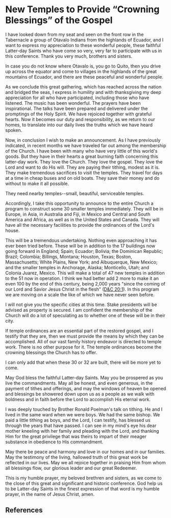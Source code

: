 # New Temples to Provide “Crowning Blessings” of the Gospel

I have looked down from my seat and seen on the front row in the Tabernacle a
group of Otavalo Indians from the highlands of Ecuador, and I want to express
my appreciation to these wonderful people, these faithful Latter-day Saints
who have come so very, very far to participate with us in this conference.
Thank you very much, brothers and sisters.

In case you do not know where Otavalo is, you go to Quito, then you drive up
across the equator and come to villages in the highlands of the great
mountains of Ecuador, and there are these peaceful and wonderful people.

As we conclude this great gathering, which has reached across the nation and
bridged the seas, I express in humility and with thanksgiving my deep
appreciation for all who have participated, including those who have listened.
The music has been wonderful. The prayers have been inspirational. The talks
have been prepared and delivered under the promptings of the Holy Spirit. We
have rejoiced together with grateful hearts. Now it becomes our duty and
responsibility, as we return to our homes, to translate into our daily lives
the truths which we have heard spoken.

Now, in conclusion I wish to make an announcement. As I have previously
indicated, in recent months we have traveled far out among the membership of
the Church. I have been with many who have very little of this world's goods.
But they have in their hearts a great burning faith concerning this latter-day
work. They love the Church. They love the gospel. They love the Lord and want
to do His will. They are paying their tithing, modest as it is. They make
tremendous sacrifices to visit the temples. They travel for days at a time in
cheap buses and on old boats. They save their money and do without to make it
all possible.

They need nearby temples--small, beautiful, serviceable temples.

Accordingly, I take this opportunity to announce to the entire Church a
program to construct some 30 smaller temples immediately. They will be in
Europe, in Asia, in Australia and Fiji, in Mexico and Central and South
America and Africa, as well as in the United States and Canada. They will have
all the necessary facilities to provide the ordinances of the Lord's house.

This will be a tremendous undertaking. Nothing even approaching it has ever
been tried before. These will be in addition to the 17 buildings now going
forward in England; Spain; Ecuador; Bolivia; the Dominican Republic; Brazil;
Colombia; Billings, Montana; Houston, Texas; Boston, Massachusetts; White
Plains, New York; and Albuquerque, New Mexico; and the smaller temples in
Anchorage, Alaska; Monticello, Utah; and Colonia Juarez, Mexico. This will
make a total of 47 new temples in addition to the 51 now in operation. I think
we had better add 2 more to make it an even 100 by the end of this century,
being 2,000 years "since the coming of our Lord and Savior Jesus Christ in the
flesh" ([D&amp;C 20:1](/scriptures/dc-testament/dc/20.1?lang=eng#0)). In this
program we are moving on a scale the like of which we have never seen before.

I will not give you the specific cities at this time. Stake presidents will be
advised as property is secured. I am confident the membership of the Church
will do a lot of speculating as to whether one of these will be in their city.

If temple ordinances are an essential part of the restored gospel, and I
testify that they are, then we must provide the means by which they can be
accomplished. All of our vast family history endeavor is directed to temple
work. There is no other purpose for it. The temple ordinances become the
crowning blessings the Church has to offer.

I can only add that when these 30 or 32 are built, there will be more yet to
come.

May God bless the faithful Latter-day Saints. May you be prospered as you live
the commandments. May all be honest, and even generous, in the payment of
tithes and offerings, and may the windows of heaven be opened and blessings be
showered down upon us as a people as we walk with boldness and in faith before
the Lord to accomplish His eternal work.

I was deeply touched by Brother Ronald Poelman's talk on tithing. He and I
lived in the same ward when we were boys. We had the same bishop. We paid a
little tithing as boys, and the Lord, I can testify, has blessed us through
the years that have passed. I can see in my mind's eye his dear mother
kneeling with her family and pleading with the Lord, and thanking Him for the
great privilege that was theirs to impart of their meager substance in
obedience to His commandment.

May there be peace and harmony and love in our homes and in our families. May
the testimony of the living, hallowed truth of this great work be reflected in
our lives. May we all rejoice together in praising Him from whom all blessings
flow, our glorious leader and our great Redeemer.

This is my humble prayer, my beloved brethren and sisters, as we come to the
close of this great and significant and historic conference. God help us to be
Latter-day Saints in the finest expression of that word is my humble prayer,
in the name of Jesus Christ, amen.

## References

